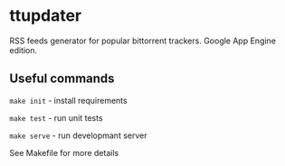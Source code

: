 ttupdater
=========

RSS feeds generator for popular bittorrent trackers. Google App Engine edition.


Useful commands
---------------

`make init` - install requirements

`make test` - run unit tests

`make serve` - run developmant server

See Makefile for more details


